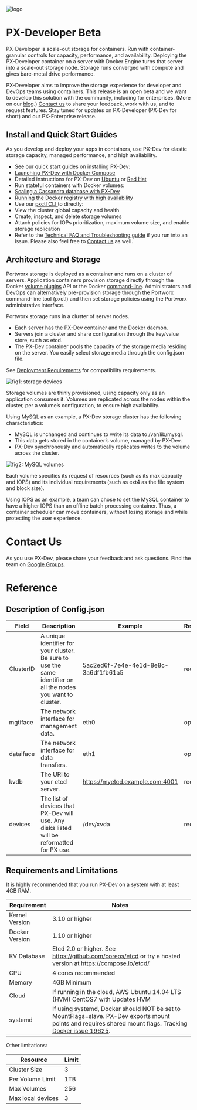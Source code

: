 ![logo](http://i.imgur.com/l8JRhxg.jpg)

# PX-Developer Beta
PX-Developer is scale-out storage for containers. Run with container-granular controls for capacity, performance, and availability. Deploying the PX-Developer container on a server with Docker Engine turns that server into a scale-out storage node. Storage runs converged with compute and gives bare-metal drive performance. 

PX-Developer aims to improve the storage experience for developer and DevOps teams using containers. This release is an open beta and we want to develop this solution with the community, including for enterprises. (More on our [blog](http://portworx.com/px-dev-beta/).) [Contact us](https://github.com/portworx/px-dev#contact-us) to share your feedback, work with us, and to request features. Stay tuned for updates on PX-Developer (PX-Dev for short) and our PX-Enterprise release. 

## Install and Quick Start Guides
As you develop and deploy your apps in containers, use PX-Dev for elastic storage capacity, managed performance, and high availability.

 * See our quick start guides on installing PX-Dev:
  * [Launching PX-Dev with Docker Compose](https://github.com/portworx/px-dev/blob/master/quick-start/README.md)  
  * Detailed instructions for PX-Dev on [Ubuntu](https://github.com/portworx/px-dev/blob/master/install_run_ubuntu.md) or [Red Hat](https://github.com/portworx/px-dev/blob/master/install_run_rhel.md)
 * Run stateful containers with Docker volumes:
  * [Scaling a Cassandra database with PX-Dev](https://github.com/portworx/px-dev/blob/master/examples/cassandra.md) 
  * [Running the Docker registry with high availability](https://github.com/portworx/px-dev/blob/master/examples/registry.md) 
 * Use our [pxctl CLI ](https://github.com/portworx/px-dev/blob/master/cli_reference.md) to directly: 
  * View the cluster global capacity and health
  * Create, inspect, and delete storage volumes
  * Attach policies for IOPs prioritization, maximum volume size, and enable storage replication
 * Refer to the [Technical FAQ and Troubleshooting guide](https://github.com/portworx/px-dev/blob/master/faq.md) if you run into an issue. Please also feel free to [Contact us](https://github.com/portworx/px-dev#contact-us) as well. 
  

## Architecture and Storage
Portworx storage is deployed as a container and runs on a cluster of servers. Application containers provision storage directly through the Docker [volume plugins](https://docs.docker.com/engine/extend/plugins_volume/#command-line-changes:be52bcf493d28afffae069f235814e9f) API or the Docker [command-line](https://docs.docker.com/engine/extend/plugins_volume/#command-line-changes:be52bcf493d28afffae069f235814e9f). Administrators and DevOps can alternatively pre-provision storage through the Portworx command-line tool (pxctl) and then set storage policies using the Portworx administrative interface.

Portworx storage runs in a cluster of server nodes. 
 * Each server has the PX-Dev container and the Docker daemon.
 * Servers join a cluster and share configuration through the key/value store, such as etcd.
 * The PX-Dev container pools the capacity of the storage media residing on the server. You easily select storage media through the config.json file.

See [Deployment Requirements](https://github.com/portworx/px-dev#requirements-and-limitations) for compatibility requirements.

![fig1: storage devices](https://raw.githubusercontent.com/portworx/px-dev/master/images/cluster.png)

Storage volumes are thinly provisioned, using capacity only as an application consumes it. Volumes are replicated across the nodes within the cluster, per a volume’s configuration, to ensure high availability. 

Using MySQL as an example, a PX-Dev storage cluster has the following characteristics:
 * MySQL is unchanged and continues to write its data to /var/lib/mysql.
 * This data gets stored in the container’s volume, managed by PX-Dev. 
 * PX-Dev synchronously and automatically replicates writes to the volume across the cluster.

![fig2: MySQL volumes](https://raw.githubusercontent.com/portworx/px-dev/master/images/mysql.png)

Each volume specifies its request of resources (such as its max capacity and IOPS) and its individual requirements (such as ext4 as the file system and block size). 

Using IOPS as an example, a team can chose to set the MySQL container to have a higher IOPS than an offline batch processing container. Thus, a container scheduler can move containers, without losing storage and while protecting the user experience.

# Contact Us
As you use PX-Dev, please share your feedback and ask questions. Find the team on [Google Groups](https://groups.google.com/forum/#!forum/portworx).

# Reference
## Description of Config.json 

| Field     | Description                                                                                                    | Example                              | Required |
|-----------|----------------------------------------------------------------------------------------------------------------|--------------------------------------|----------|
| ClusterID | A unique identifier for your cluster. Be sure to use the same identifier on all the nodes you want to cluster. | 5ac2ed6f-7e4e-4e1d-8e8c-3a6df1fb61a5 | required |
| mgtiface  | The network interface for management data.                                                                     | eth0                                 | optional |
| dataiface | The network interface for data transfers.                                                                      | eth1                                 | optional |
| kvdb      | The URI to your etcd server.                                                                                   | https://myetcd.example.com:4001      | required |
| devices   | The list of devices that PX-Dev will use. Any disks listed will be reformatted for PX use.                    | /dev/xvda                            | required |


## Requirements and Limitations
It is highly recommended that you run PX-Dev on a system with at least 4GB RAM.

|Requirement | Notes |
|---------------|---------|
|Kernel Version|3.10 or higher|
|Docker Version|1.10 or higher|
|KV Database|Etcd 2.0 or higher.  See https://github.com/coreos/etcd or try a hosted version at https://compose.io/etcd/|
|CPU|4 cores recommended|
|Memory|4GB Minimum|
|Cloud|If running in the cloud, AWS Ubuntu 14.04 LTS (HVM) CentOS7 with Updates HVM|
|systemd|If using systemd, Docker should NOT be set to MountFlags=slave.  PX-Dev exports mount points and requires shared mount flags.  Tracking [Docker issue 19625](https://github.com/docker/docker/issues/19625).|

Other limitations:

| Resource | Limit |
|------------|-------|
| Cluster Size | 3 |
| Per Volume Limit | 1TB |
| Max Volumes | 256 |
| Max local devices | 3 |


